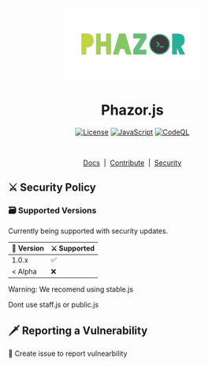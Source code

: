 <p align="center">
  <br />
  <img
    alt="logo"
    src="/docs/favicon.png"
    height="150px"
  />
</p>
<h1 align="center"><b>Phazor.js</b></h1>
<p align="center">
  <a
    href="/LICENSE"
    ><img
      alt="License"
      src="https://img.shields.io/badge/License-MIT%202.0-blue.svg"
  /></a>
  <a href="https://js.org/"
    ><img
      alt="JavaScript"
      src="https://img.shields.io/badge/%3C%2F%3E-JavaScript-%230074c1.svg"
  /></a>
  <a href="#"
    ><img
      alt="CodeQL"
      src="https://github.com/Phazor-js/Phazor.js/actions/workflows/codeql-analysis.yml/badge.svg"
  /></a>
</p>
<br />

<p align="center">
  <a href="/docs">Docs</a> &nbsp;|&nbsp;
  <a href="/docs/pjs/public.js" >Contribute</a> &nbsp;|&nbsp;
  <a href="/SECURITY.md">Security</a>
</p>

## ⚔️ Security Policy
<h3>🗃️ Supported Versions</h3>

Currently being supported with security updates.

| 💾 Version | ⚔️ Supported          |
| ------- | ------------------ |
| 1.0.x   | :white_check_mark: |
| < Alpha   | :x:                |

Warning: We recomend using stable.js

Dont use staff.js or public.js

## 🗡️ Reporting a Vulnerability

🚨 Create issue to report vulnearbility
